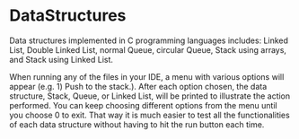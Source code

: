 # DataStructures
Data structures implemented in C programming languages includes: Linked List, Double Linked List, normal Queue, circular Queue, Stack using arrays, and Stack using Linked List.

When running any of the files in your IDE, a menu with various options will appear (e.g. 1) Push to the stack.). After each option chosen, the data structure, Stack, Queue, or Linked List, will be printed to illustrate the action performed. You can keep choosing different options from the menu until you choose 0 to exit. That way it is much easier to test all the functionalities of each data structure without having to hit the run button each time.
